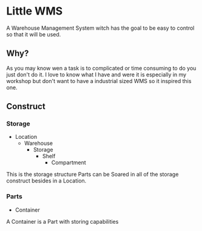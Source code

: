 # Little WMS
A Warehouse Management System witch has the goal to be easy to control so that it will be used.

## Why?
As you may know wen a task is to complicated or time consuming to do you just don't do it.
I love to know what I have and were it is especially in my workshop but don't want to have a industrial sized WMS so it inspired this one.

## Construct
### Storage

- Location
    - Warehouse
        - Storage
            - Shelf
                - Compartment

This is the storage structure Parts can be Soared in all of the storage construct besides in a Location.

### Parts

- Container

A Container is a Part with storing capabilities
